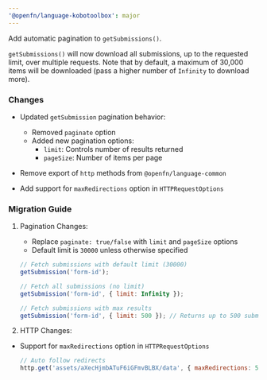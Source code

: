 ```yaml
---
'@openfn/language-kobotoolbox': major
---
```


Add automatic pagination to `getSubmissions()`.

`getSubmissions()` will now download all submissions, up to the requested limit,
over multiple requests. Note that by default, a maximum of 30,000 items will be
downloaded (pass a higher number of `Infinity` to download more).

### Changes

- Updated `getSubmission` pagination behavior:

  - Removed `paginate` option
  - Added new pagination options:
    - `limit`: Controls number of results returned
    - `pageSize`: Number of items per page

- Remove export of `http` methods from `@openfn/language-common`
- Add support for `maxRedirections` option in `HTTPRequestOptions`

### Migration Guide

1. Pagination Changes:

   - Replace `paginate: true/false` with `limit` and `pageSize` options
   - Default limit is `30000` unless otherwise specified

   ```js
   // Fetch submissions with default limit (30000)
   getSubmission('form-id');

   // Fetch all submissions (no limit)
   getSubmission('form-id', { limit: Infinity });

   // Fetch submissions with max results
   getSubmission('form-id', { limit: 500 }); // Returns up to 500 submissions
   ```

2. HTTP Changes:

- Support for `maxRedirections` option in `HTTPRequestOptions`
  ```js
  // Auto follow redirects
  http.get('assets/aXecHjmbATuF6iGFmvBLBX/data', { maxRedirections: 5 });
  ```
